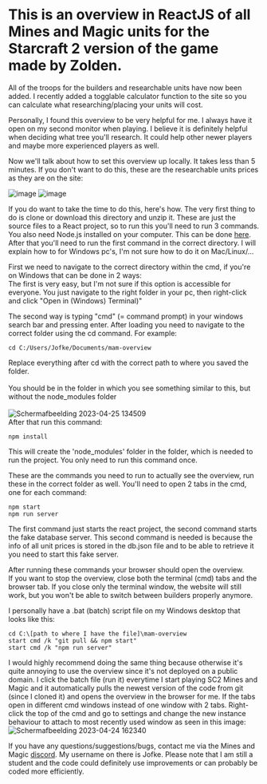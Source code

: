 # This is an overview in ReactJS of all Mines and Magic units for the Starcraft 2 version of the game made by Zolden.

All of the troops for the builders and researchable units have now been added.
I recently added a togglable calculator function to the site so you can calculate what researching/placing your units will cost. 

Personally, I found this overview to be very helpful for me. I always have it open on my second monitor when playing.
I believe it is definitely helpful when deciding what tree you'll research.
It could help other newer players and maybe more experienced players as well.

Now we'll talk about how to set this overview up locally.
It takes less than 5 minutes. If you don't want to do this, these are the researchable units prices as they are on the site:

![image](https://github.com/Jofke9/mam-overview/assets/128925439/011ce628-6082-4315-96be-394a0e92adf4)
![image](https://github.com/Jofke9/mam-overview/assets/128925439/5440173b-421d-4e8b-92fa-631ef6738230)

If you do want to take the time to do this, here's how.
The very first thing to do is clone or download this directory and unzip it.
These are just the source files to a React project, so to run this you'll need to run 3 commands. You also need Node.js installed on your computer.
This can be done [here](https://nodejs.org/en/download/).
After that you'll need to run the first command in the correct directory.
I will explain how to for Windows pc's, I'm not sure how to do it on Mac/Linux/...

First we need to navigate to the correct directory within the cmd, if you're on Windows that can be done in 2 ways:<br>
The first is very easy, but I'm not sure if this option is accessible for everyone.
You just navigate to the right folder in your pc, then right-click and click "Open in (Windows) Terminal)"

The second way is typing "cmd" (= command prompt) in your windows search bar and pressing enter.
After loading you need to navigate to the correct folder using the cd command. For example:

```
cd C:/Users/Jofke/Documents/mam-overview
```

Replace everything after cd with the correct path to where you saved the folder.<br><br>
You should be in the folder in which you see something similar to this, but without the node_modules folder <br><br>![Schermafbeelding 2023-04-25 134509](https://user-images.githubusercontent.com/128925439/234266857-b9756406-c77d-47d9-8b14-a89c6f5b2783.png)
<br>
After that run this command:  
  
```
npm install
```

This will create the 'node_modules' folder in the folder, which is needed to run the project. You only need to run this command once.

These are the commands you need to run to actually see the overview, run these in the correct folder as well.
You'll need to open 2 tabs in the cmd, one for each command:

```
npm start
npm run server
```

The first command just starts the react project, the second command starts the fake database server.
This second command is needed is because the info of all unit prices is stored in the db.json file and to be able to retrieve it you need to start this fake server.

After running these commands your browser should open the overview.<br>
If you want to stop the overview, close both the terminal (cmd) tabs and the browser tab.
If you close only the terminal window, the website will still work, but you won't be able to switch between builders properly anymore.

I personally have a .bat (batch) script file on my Windows desktop that looks like this:

```
cd C:\[path to where I have the file]\mam-overview
start cmd /k "git pull && npm start"
start cmd /k "npm run server"
```
 
I would highly recommend doing the same thing because otherwise it's quite annoying to use the overview since it's not deployed on a public domain.
I click the batch file (run it) everytime I start playing SC2 Mines and Magic and it automatically pulls the newest version of the code from git (since I cloned it) and opens the overview in the browser for me. If the tabs open in different cmd windows instead of one window with 2 tabs. Right-click the top of the cmd and go to settings and change the new instance behaviour to attach to most recently used window as seen in this image: ![Schermafbeelding 2023-04-24 162340](https://user-images.githubusercontent.com/128925439/234026539-14c88513-5fd9-41f8-b68f-599f3b82fe25.png)

If you have any questions/suggestions/bugs, contact me via the Mines and Magic [discord](https://discord.gg/qftSmBh9ex). My username on there is Jofke.
Please note that I am still a student and the code could definitely use improvements or can probably be coded more efficiently.


